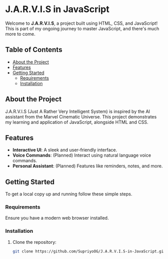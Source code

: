 # J.A.R.V.I.S in JavaScript

Welcome to **J.A.R.V.I.S**, a project built using HTML, CSS, and JavaScript! This is part of my ongoing journey to master JavaScript, and there's much more to come.

## Table of Contents
- [About the Project](#about-the-project)
- [Features](#features)
- [Getting Started](#getting-started)
  - [Requirements](#requirements)
  - [Installation](#installation)
## About the Project

J.A.R.V.I.S (Just A Rather Very Intelligent System) is inspired by the AI assistant from the Marvel Cinematic Universe. This project demonstrates my learning and application of JavaScript, alongside HTML and CSS.

## Features

- **Interactive UI**: A sleek and user-friendly interface.
- **Voice Commands**: (Planned) Interact using natural language voice commands.
- **Personal Assistant**: (Planned) Features like reminders, notes, and more.

## Getting Started

To get a local copy up and running follow these simple steps.

### Requirements

Ensure you have a modern web browser installed.

### Installation

1. Clone the repository:
   ```sh
   git clone https://github.com/SupriyoOG/J.A.R.V.I.S-in-JavaScript.git
